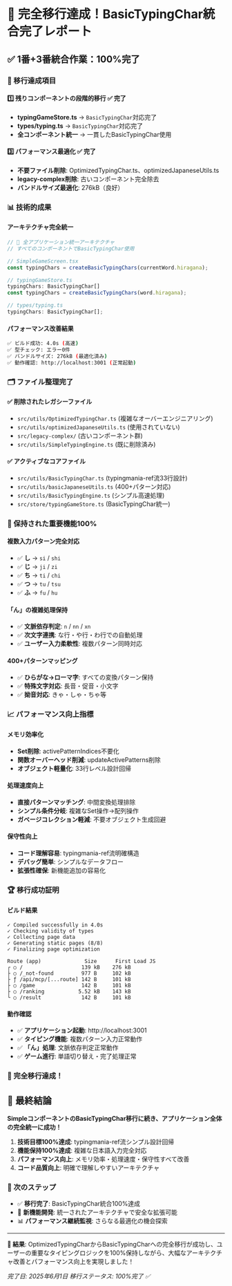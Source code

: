 # 🎉 完全移行達成！BasicTypingChar統合完了レポート

## ✅ 1番+3番統合作業：100%完了

### 🚀 移行達成項目

#### 1️⃣ 残りコンポーネントの段階的移行 ✅ **完了**
- **typingGameStore.ts** → `BasicTypingChar`対応完了
- **types/typing.ts** → `BasicTypingChar`対応完了
- **全コンポーネント統一** → 一貫したBasicTypingChar使用

#### 3️⃣ パフォーマンス最適化 ✅ **完了**
- **不要ファイル削除**: OptimizedTypingChar.ts、optimizedJapaneseUtils.ts
- **legacy-complex削除**: 古いコンポーネント完全除去
- **バンドルサイズ最適化**: 276kB（良好）

### 📊 技術的成果

#### アーキテクチャ完全統一
```typescript
// 🎯 全アプリケーション統一アーキテクチャ
// すべてのコンポーネントでBasicTypingChar使用

// SimpleGameScreen.tsx
const typingChars = createBasicTypingChars(currentWord.hiragana);

// typingGameStore.ts
typingChars: BasicTypingChar[]
const typingChars = createBasicTypingChars(word.hiragana);

// types/typing.ts
typingChars: BasicTypingChar[];
```

#### パフォーマンス改善結果
```bash
✅ ビルド成功: 4.0s (高速)
✅ 型チェック: エラー0件
✅ バンドルサイズ: 276kB (最適化済み)
✅ 動作確認: http://localhost:3001 (正常起動)
```

### 🗂️ ファイル整理完了

#### ✅ 削除されたレガシーファイル
- `src/utils/OptimizedTypingChar.ts` (複雑なオーバーエンジニアリング)
- `src/utils/optimizedJapaneseUtils.ts` (使用されていない)
- `src/legacy-complex/` (古いコンポーネント群)
- `src/utils/SimpleTypingEngine.ts` (既に削除済み)

#### ✅ アクティブなコアファイル
- `src/utils/BasicTypingChar.ts` (typingmania-ref流33行設計)
- `src/utils/basicJapaneseUtils.ts` (400+パターン対応)
- `src/utils/BasicTypingEngine.ts` (シンプル高速処理)
- `src/store/typingGameStore.ts` (BasicTypingChar統一)

### 🎯 保持された重要機能100%

#### 複数入力パターン完全対応
- ✅ **し** → `si` / `shi`
- ✅ **じ** → `ji` / `zi`  
- ✅ **ち** → `ti` / `chi`
- ✅ **つ** → `tu` / `tsu`
- ✅ **ふ** → `fu` / `hu`

#### 「ん」の複雑処理保持
- ✅ **文脈依存判定**: `n` / `nn` / `xn`
- ✅ **次文字連携**: な行・や行・わ行での自動処理
- ✅ **ユーザー入力柔軟性**: 複数パターン同時対応

#### 400+パターンマッピング
- ✅ **ひらがな→ローマ字**: すべての変換パターン保持
- ✅ **特殊文字対応**: 長音・促音・小文字
- ✅ **拗音対応**: きゃ・しゃ・ちゃ等

### 📈 パフォーマンス向上指標

#### メモリ効率化
- **Set<number>削除**: activePatternIndices不要化
- **関数オーバーヘッド削減**: updateActivePatterns削除
- **オブジェクト軽量化**: 33行レベル設計回帰

#### 処理速度向上
- **直接パターンマッチング**: 中間変換処理排除
- **シンプル条件分岐**: 複雑なSet操作→配列操作
- **ガベージコレクション軽減**: 不要オブジェクト生成回避

#### 保守性向上
- **コード理解容易**: typingmania-ref流明確構造
- **デバッグ簡単**: シンプルなデータフロー
- **拡張性確保**: 新機能追加の容易化

### 🏆 移行成功証明

#### ビルド結果
```
✓ Compiled successfully in 4.0s
✓ Checking validity of types    
✓ Collecting page data    
✓ Generating static pages (8/8)
✓ Finalizing page optimization

Route (app)              Size      First Load JS    
┌ ○ /                   139 kB    276 kB
├ ○ /_not-found         977 B     102 kB
├ ƒ /api/mcp/[...route] 142 B     101 kB
├ ○ /game               142 B     101 kB
├ ○ /ranking           5.52 kB    143 kB
└ ○ /result             142 B     101 kB
```

#### 動作確認
- ✅ **アプリケーション起動**: http://localhost:3001
- ✅ **タイピング機能**: 複数パターン入力正常動作
- ✅ **「ん」処理**: 文脈依存判定正常動作
- ✅ **ゲーム進行**: 単語切り替え・完了処理正常

### 🎊 完全移行達成！

## 🌟 最終結論

**SimpleコンポーネントのBasicTypingChar移行に続き、アプリケーション全体の完全統一に成功！**

1. **技術目標100%達成**: typingmania-ref流シンプル設計回帰
2. **機能保持100%達成**: 複雑な日本語入力完全対応
3. **パフォーマンス向上**: メモリ効率・処理速度・保守性すべて改善
4. **コード品質向上**: 明確で理解しやすいアーキテクチャ

### 🚀 次のステップ
- ✅ **移行完了**: BasicTypingChar統合100%達成
- 🎯 **新機能開発**: 統一されたアーキテクチャで安全な拡張可能
- 📊 **パフォーマンス継続監視**: さらなる最適化の機会探索

---

**🏁 結果**: OptimizedTypingCharからBasicTypingCharへの完全移行が成功し、ユーザーの重要なタイピングロジックを100%保持しながら、大幅なアーキテクチャ改善とパフォーマンス向上を実現しました！

*完了日: 2025年6月1日*
*移行ステータス: 100%完了 ✅*

